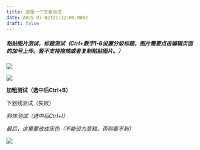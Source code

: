 ```yaml
---
title: 这是一个文章测试
date: 2025-07-02T11:32:00.000Z
draft: false
---
```

##### 粘贴图片测试，标题测试（Ctrl+数字1-6设置分级标题，图片需要点击编辑页面的加号上传。暂不支持拖拽或者复制粘贴图片。）

![](/images/uploads/7c5fb6ccc520648064d6a186f68fd365.png)

![](/images/uploads/听说富士山罗森打卡点要没了-看看大家拍的_2_大波波_来自小红书网页版.jpg)

**加粗测试（选中后Ctrl+B）**

下划线测试（失败）

*斜体测试（选中后Ctrl+I）*





*最后，这里要改成灰色（不能设为草稿，否则看不到）*

![](/images/uploads/166504e4b1af96a048b78a1201bf83ef.png)
